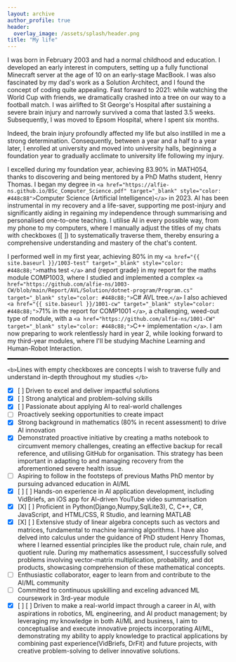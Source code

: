```yaml
---
layout: archive
author_profile: true
header:
  overlay_image: /assets/splash/header.png
title: "My life"
---
```

I was born in February 2003 and had a normal childhood and education. I developed an early interest in computers, setting up a fully functional Minecraft server at the age of 10 on an early-stage MacBook. I was also fascinated by my dad's work as a Solution Architect, and I found the concept of coding quite appealing. Fast forward to 2021: while watching the World Cup with friends, we dramatically crashed into a tree on our way to a football match. I was airlifted to St George's Hospital after sustaining a severe brain injury and narrowly survived a coma that lasted 3.5 weeks. Subsequently, I was moved to Epsom Hospital, where I spent six months.

Indeed, the brain injury profoundly affected my life but also instilled in me a strong determination. Consequently, between a year and a half to a year later, I enrolled at university and moved into university halls, beginning a foundation year to gradually acclimate to university life following my injury.

I excelled during my foundation year, achieving 83.90% in MATH054, thanks to discovering and being mentored by a PhD Maths student, Henry Thomas. I began my degree in `<a href="https://alfie-ns.github.io/BSc_Computer_Science.pdf" target="_blank" style="color: #448c88">`Computer Science (Artificial Intelligence)`</a>`
in 2023. AI has been instrumental in my recovery and a life-saver, supporting me post-injury and significantly aiding in regaining my independence through summarising and personalised one-to-one teaching. I utilise AI in every possible way, from my phone to my computers, where I manually adjust the titles of my chats with checkboxes ([ ]) to systematically traverse them, thereby ensuring a comprehensive understanding and mastery of the chat's content.

I performed well in my first year, achieving 80% in my `<a href="{{ site.baseurl }}/1003-test" target="_blank" style="color: #448c88;">`maths test `</a>` and {report grade} in my report for the maths module COMP1003, where I studied and implemented a complex `<a href="https://github.com/alfie-ns/1003-CW/blob/main/Report/AVL/Solution/dotnet-program/Program.cs" target="_blank" style="color: #448c88;">`C# AVL tree.`</a>` I also achieved `<a href="{{ site.baseurl }}/1001-cw" target="_blank" style="color: #448c88;">`71% in the report for COMP1001 `</a>`, a challenging, weed-out type of module, with a `<a href="https://github.com/alfie-ns/1001-CW" target="_blank" style="color: #448c88;">`C++ implementation `</a>`. I am now preparing to work relentlessly hard in year 2, while looking forward to my third-year modules, where I'll be studying Machine Learning and Human-Robot Interaction.

<hr>
<!-- Styling for the horizontal line^ -->
<style>
hr {
    border: none;
    border-top: 2px solid black; 
    width: 100%;  
}
</style>

`<b>`Lines with empty checkboxes are concepts I wish to traverse fully and understand in-depth throughout my studies `</b>`

- [X] [ ] Driven to excel and deliver impactful solutions
- [X] [ ] Strong analytical and problem-solving skills
- [X] [ ] Passionate about applying AI to real-world challenges
- [ ] Proactively seeking opportunities to create impact
- [X] Strong background in mathematics (80% in recent assessment) to drive AI innovation
- [X] Demonstrated proactive initiative by creating a maths notebook to circumvent memory challenges, creating an effective backup for recall reference, and utilising GitHub for organisation. This strategy has been important in adapting to and managing recovery from the aforementioned severe health issue.
- [ ] Aspiring to follow in the footsteps of previous Maths PhD mentor by pursuing advanced education in AI/ML
- [X] [ ] [ ] Hands-on experience in AI application development, including VidBriefs, an iOS app for AI-driven YouTube video summarisation
- [X] [X] [ ] Proficient in Python(Django,Numpy,SqlLite3), C, C++, C#, JavaScript, and HTML/CSS, R Studio, and learning MATLAB
- [X] [X] [ ] Extensive study of linear algebra concepts such as vectors and matrices, fundamental to machine learning algorithms. I have also delved into calculus under the guidance of PhD student Henry Thomas, where I learned essential principles like the product rule, chain rule, and quotient rule. During my mathematics assessment, I successfully solved problems involving vector-matrix multiplication, probability, and dot products, showcasing comprehension of these mathematical concepts.
- [ ] Enthusiastic collaborator, eager to learn from and contribute to the AI/ML community
- [ ] Committed to continuous upskilling and exceling advanced ML coursework in 3rd-year module
- [X] [ ] [ ] Driven to make a real-world impact through a career in AI, with aspirations in robotics, ML engineering, and AI product management; by leveraging my knowledge in both AI/ML and business, I aim to conceptualise and execute innovative projects incorporating AI/ML, demonstrating my ability to apply knowledge to practical applications by combining past experience(VidBriefs, DrFit) and future projects, with creative problem-solving to deliver innovative solutions.
